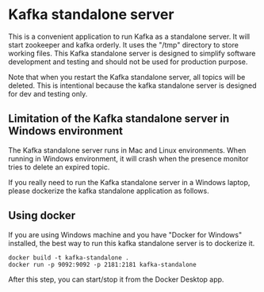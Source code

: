 # Kafka standalone server

This is a convenient application to run Kafka as a standalone server. It will start zookeeper and kafka orderly. It uses the "/tmp" directory to store working files. This Kafka standalone server is designed to simplify software development and testing and should not be used for production purpose.

Note that when you restart the Kafka standalone server, all topics will be deleted. This is intentional because the kafka standalone server is designed for dev and testing only.

## Limitation of the Kafka standalone server in Windows environment

The Kafka standalone server runs in Mac and Linux environments. When running in Windows environment, it will crash when the presence monitor tries to delete an expired topic.

If you really need to run the Kafka standalone server in a Windows laptop, please dockerize the kafka standalone application as follows.

## Using docker

If you are using Windows machine and you have "Docker for Windows" installed, the best way to run this kafka standalone server is to dockerize it.

```
docker build -t kafka-standalone .
docker run -p 9092:9092 -p 2181:2181 kafka-standalone
```

After this step, you can start/stop it from the Docker Desktop app.

